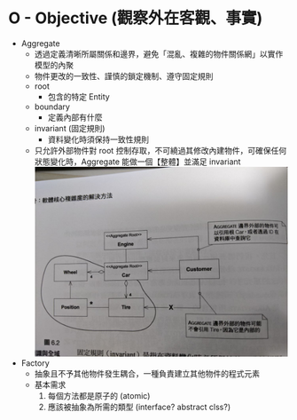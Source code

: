 # O - Objective (觀察外在客觀、事實)

* Aggregate
  * 透過定義清晰所屬關係和邊界，避免「混亂、複雜的物件關係網」以實作模型的內聚
  * 物件更改的一致性、謹慎的鎖定機制、遵守固定規則
  * root
    * 包含的特定 Entity
  * boundary 
    * 定義內部有什麼
  * invariant (固定規則)
    * 資料變化時須保持一致性規則
  * 只允許外部物件對 root 控制存取，不可繞過其修改內建物件，可確保任何狀態變化時，Aggregate 能做一個【整體】並滿足 invariant
![image info](./pictures/ch6/6.2.jpg)
* Factory
  * 抽象且不予其他物件發生耦合，一種負責建立其他物件的程式元素
  * 基本需求
    1. 每個方法都是原子的 (atomic)
    2. 應該被抽象為所需的類型 (interface? abstract clss?)
